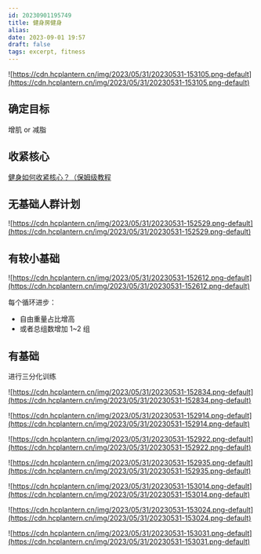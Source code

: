```yaml
---
id: 20230901195749
title: 健身房健身
alias: 
date: 2023-09-01 19:57
draft: false
tags: excerpt, fitness 
---
```



![https://cdn.hcplantern.cn/img/2023/05/31/20230531-153105.png-default](https://cdn.hcplantern.cn/img/2023/05/31/20230531-153105.png-default)

## 确定目标

增肌 or 减脂

## 收紧核心

[健身如何收紧核心？（保姆级教程](https://www.bilibili.com/video/BV1244y1e7uN)

## 无基础人群计划

![https://cdn.hcplantern.cn/img/2023/05/31/20230531-152529.png-default](https://cdn.hcplantern.cn/img/2023/05/31/20230531-152529.png-default)

## 有较小基础

![https://cdn.hcplantern.cn/img/2023/05/31/20230531-152612.png-default](https://cdn.hcplantern.cn/img/2023/05/31/20230531-152612.png-default)

每个循环进步：

- 自由重量占比增高
- 或者总组数增加 1~2 组

## 有基础

进行三分化训练

![https://cdn.hcplantern.cn/img/2023/05/31/20230531-152834.png-default](https://cdn.hcplantern.cn/img/2023/05/31/20230531-152834.png-default)

![https://cdn.hcplantern.cn/img/2023/05/31/20230531-152914.png-default](https://cdn.hcplantern.cn/img/2023/05/31/20230531-152914.png-default)

![https://cdn.hcplantern.cn/img/2023/05/31/20230531-152922.png-default](https://cdn.hcplantern.cn/img/2023/05/31/20230531-152922.png-default)

![https://cdn.hcplantern.cn/img/2023/05/31/20230531-152935.png-default](https://cdn.hcplantern.cn/img/2023/05/31/20230531-152935.png-default)

![https://cdn.hcplantern.cn/img/2023/05/31/20230531-153014.png-default](https://cdn.hcplantern.cn/img/2023/05/31/20230531-153014.png-default)

![https://cdn.hcplantern.cn/img/2023/05/31/20230531-153024.png-default](https://cdn.hcplantern.cn/img/2023/05/31/20230531-153024.png-default)

![https://cdn.hcplantern.cn/img/2023/05/31/20230531-153031.png-default](https://cdn.hcplantern.cn/img/2023/05/31/20230531-153031.png-default)